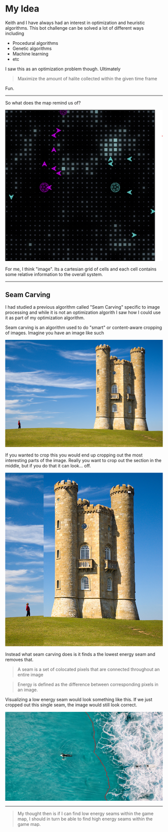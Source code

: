 # My Idea

Keith and I have always had an interest in optimization and heuristic algorithms. This bot challenge can be solved a lot of different ways including

- Procedural algorithms
- Genetic algorithms
- Machine learning
- etc

I saw this as an optimization problem though. Ultimately

> Maximize the amount of halite collected within the given time frame

Fun.

---
So what does the map remind us of?

![Game Map](02-01.png)

For me, I think "image". Its a cartesian grid of cells  and each cell contains some relative information to the overall system.

---

## Seam Carving
I had studied a previous algorithm called "Seam Carving" specific to image processing and while it is not an optimization algorith I saw how I could use it as part of my optimization algorithm.

Seam carving is an algorithm used to do "smart" or content-aware cropping of images. Imagine you have an image like such

![Before Seam Carving](02-02.jpg)

If you wanted to crop this you would end up cropping out the most interesting parts of the image. Really you want to crop out the section in the middle, but if you do that it can look... off.

![Before Seam Carving](02-03.jpg)

Instead what seam carving does is it finds a the lowest energy seam and removes that.

> A seam is a set of colocated pixels that are connected throughout an entire image

> Energy is defined as the difference between corresponding pixels in an image.

Visualizing a low energy seam would look something like this. If we just cropped out this single seam, the image would still look correct.

![Single Seam](02-04.jpeg)

---

> My thought then is if I can find low energy seams within the game map, I should in turn be able to find high energy seams within the game map.